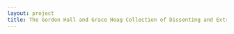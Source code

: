```yaml
--- 
layout: project 
title: The Gordon Hall and Grace Hoag Collection of Dissenting and Extremist Printed Propaganda
---
```



